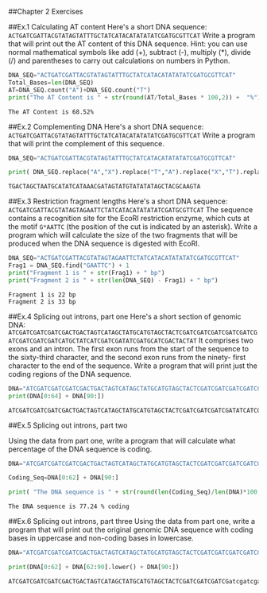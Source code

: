 ##Chapter 2 Exercises

##Ex.1 Calculating AT content
Here's a short DNA sequence:
`ACTGATCGATTACGTATAGTATTTGCTATCATACATATATATCGATGCGTTCAT`
Write a program that will print out the AT content of this DNA sequence. Hint: you can use normal mathematical symbols like add (+), subtract (-), multiply (*), divide (/) and parentheses to carry out calculations on numbers in Python.

```python
DNA_SEQ="ACTGATCGATTACGTATAGTATTTGCTATCATACATATATATCGATGCGTTCAT"
Total_Bases=len(DNA_SEQ)
AT=DNA_SEQ.count("A")+DNA_SEQ.count("T")
print("The AT Content is " + str(round(AT/Total_Bases * 100,2)) +  "%")
```
```
The AT Content is 68.52%
```

##Ex.2 Complementing DNA
Here's a short DNA sequence:
 `ACTGATCGATTACGTATAGTATTTGCTATCATACATATATATCGATGCGTTCAT`
Write a program that will print the complement of this sequence.

```python
DNA_SEQ="ACTGATCGATTACGTATAGTATTTGCTATCATACATATATATCGATGCGTTCAT"

print( DNA_SEQ.replace("A","X").replace("T","A").replace("X","T").replace("G","X").replace("C","G").replace("X","C"))
```

```
TGACTAGCTAATGCATATCATAAACGATAGTATGTATATATAGCTACGCAAGTA
```

##Ex.3 Restriction fragment lengths
Here's a short DNA sequence:
`ACTGATCGATTACGTATAGTAGAATTCTATCATACATATATATCGATGCGTTCAT`
The sequence contains a recognition site for the EcoRI restriction enzyme, which cuts at the motif `G*AATTC` (the position of the cut is indicated by an asterisk). Write a program which will calculate the size of the two fragments that will be produced when the DNA sequence is digested with EcoRI.

```python
DNA_SEQ="ACTGATCGATTACGTATAGTAGAATTCTATCATACATATATATCGATGCGTTCAT"
Frag1 = DNA_SEQ.find("GAATTC") + 1
print("Fragment 1 is " + str(Frag1) + " bp")
print("Fragment 2 is " + str(len(DNA_SEQ) - Frag1) + " bp")
```
```
Fragment 1 is 22 bp
Fragment 2 is 33 bp
```

##Ex.4 Splicing out introns, part one
Here's a short section of genomic DNA:
`ATCGATCGATCGATCGACTGACTAGTCATAGCTATGCATGTAGCTACTCGATCGATCGATCGATCGATCGATCGATCGATCGATCATGCTATCATCGATCGATATCGATGCATCGACTACTAT`
It comprises two exons and an intron. The first exon runs from the start of the sequence to the sixty-third character, and the second exon runs from the ninety- first character to the end of the sequence. Write a program that will print just the coding regions of the DNA sequence.

```python
DNA="ATCGATCGATCGATCGACTGACTAGTCATAGCTATGCATGTAGCTACTCGATCGATCGATCGATCGATCGATCGATCGATCGATCATGCTATCATCGATCGATATCGATGCATCGACTACTAT"
print(DNA[0:64] + DNA[90:])
```
```
ATCGATCGATCGATCGACTGACTAGTCATAGCTATGCATGTAGCTACTCGATCGATCGATCGATATCATCGATCGATATCGATGCATCGACTACTAT
```

##Ex.5 Splicing out introns, part two

Using the data from part one, write a program that will calculate what percentage of the DNA sequence is coding.

```python
DNA="ATCGATCGATCGATCGACTGACTAGTCATAGCTATGCATGTAGCTACTCGATCGATCGATCGATCGATCGATCGATCGATCGATCATGCTATCATCGATCGATATCGATGCATCGACTACTAT"

Coding_Seq=DNA[0:62] + DNA[90:]

print( "The DNA sequence is " + str(round(len(Coding_Seq)/len(DNA)*100,2)) + " % coding")
```

```
The DNA sequence is 77.24 % coding
```

##Ex.6 Splicing out introns, part three
Using the data from part one, write a program that will print out the original genomic DNA sequence with coding bases in uppercase and non-coding bases in lowercase.

```python
DNA="ATCGATCGATCGATCGACTGACTAGTCATAGCTATGCATGTAGCTACTCGATCGATCGATCGATCGATCGATCGATCGATCGATCATGCTATCATCGATCGATATCGATGCATCGACTACTAT"

print(DNA[0:62] + DNA[62:90].lower() + DNA[90:])
```

```
ATCGATCGATCGATCGACTGACTAGTCATAGCTATGCATGTAGCTACTCGATCGATCGATCGatcgatcgatcgatcgatcgatcatgctATCATCGATCGATATCGATGCATCGACTACTAT
```